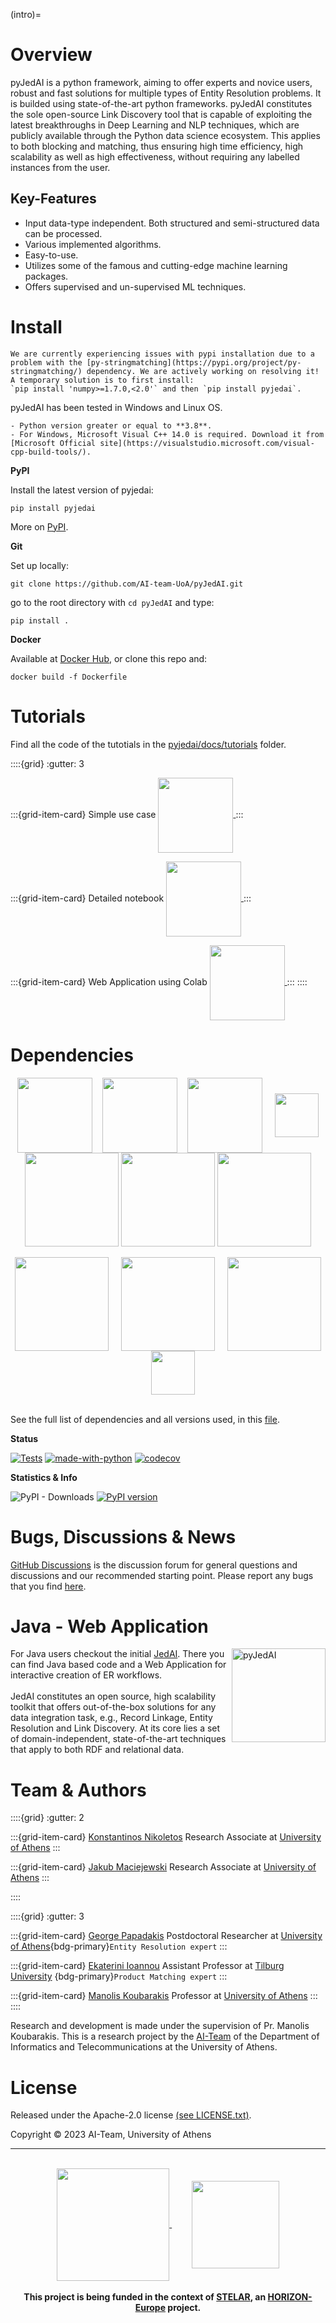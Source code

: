(intro)=

# Overview

pyJedAI is a python framework, aiming to offer experts and novice users, robust and fast solutions for multiple types of Entity Resolution problems. It is builded using state-of-the-art python frameworks. pyJedAI constitutes the sole open-source Link Discovery tool that is capable of exploiting the latest breakthroughs in Deep Learning and NLP techniques, which are publicly available through the Python data science ecosystem. This applies to both blocking and matching, thus ensuring high time efficiency, high scalability as well as high effectiveness, without requiring any labelled instances from the user.

## Key-Features

- Input data-type independent. Both structured and semi-structured data can be processed.
- Various implemented algorithms.
- Easy-to-use.
- Utilizes some of the famous and cutting-edge machine learning packages.
- Offers supervised and un-supervised ML techniques.

# Install

```{warning}
We are currently experiencing issues with pypi installation due to a problem with the [py-stringmatching](https://pypi.org/project/py-stringmatching/) dependency. We are actively working on resolving it! A temporary solution is to first install:
`pip install 'numpy>=1.7.0,<2.0'` and then `pip install pyjedai`.
```

pyJedAI has been tested in Windows and Linux OS. 

```{admonition} Basic requirements
- Python version greater or equal to **3.8**.
- For Windows, Microsoft Visual C++ 14.0 is required. Download it from [Microsoft Official site](https://visualstudio.microsoft.com/visual-cpp-build-tools/).
```

__PyPI__

Install the latest version of pyjedai:

```
pip install pyjedai
```
More on [PyPI](https://pypi.org/project/pyjedai).

__Git__

Set up locally:
```
git clone https://github.com/AI-team-UoA/pyJedAI.git
```
go to the root directory with `cd pyJedAI` and type:
```
pip install .
```


__Docker__

Available at [Docker Hub](https://hub.docker.com/r/aiteamuoa/pyjedai), or clone this repo and:
```
docker build -f Dockerfile
```


# Tutorials

Find all the code of the tutotials in the [pyjedai/docs/tutorials](https://github.com/AI-team-UoA/pyJedAI/tree/main/docs/tutorials) folder.

::::{grid}
:gutter: 3

:::{grid-item-card} Simple use case
<a href="https://nbviewer.org/github/AI-team-UoA/pyJedAI/blob/main/docs/tutorials/Demo.ipynb">
<img align="center" src="https://nbviewer.org/static/img/nav_logo.svg" width=120/> 
</a>
:::

:::{grid-item-card} Detailed notebook
<a href="https://github.com/AI-team-UoA/pyJedAI/blob/main/docs/tutorials/CleanCleanER.ipynb">
<img align="center" src="https://miro.medium.com/max/1400/1*Edn_LpbSpLeNKfWkEdG2Jg.png" width=120/> 
</a>
:::

:::{grid-item-card} Web Application using Colab
<a href="https://colab.research.google.com/drive/18VgEOKAc2ObFFxDNb2sjhBLKKsNvfEPo?usp=sharing">
<img align="center" src="https://3.bp.blogspot.com/-apoBeWFycKQ/XhKB8fEprwI/AAAAAAAACM4/Sl76yzNSNYwlShIBrheDAum8L9qRtWNdgCLcBGAsYHQ/s1600/colab.png" width=120/> 
</a>
:::
::::


# Dependencies

<div align="center">
<img align="center" src="https://upload.wikimedia.org/wikipedia/commons/thumb/e/ed/Pandas_logo.svg/2560px-Pandas_logo.svg.png" width=120/> &nbsp;&nbsp;
<img align="center" src="https://upload.wikimedia.org/wikipedia/commons/thumb/3/31/NumPy_logo_2020.svg/1280px-NumPy_logo_2020.svg.png" width=120/> &nbsp;&nbsp;
<img align="center" src="https://logoeps.com/wp-content/uploads/2012/10/python-logo-vector.png" width=120/> &nbsp;&nbsp;&nbsp;
<img align="center" src="https://upload.wikimedia.org/wikipedia/commons/thumb/3/38/Jupyter_logo.svg/883px-Jupyter_logo.svg.png" width=70/>  <br>
<img align="center" src="https://raw.githubusercontent.com/optuna/optuna/master/docs/image/optuna-logo.png" width=150/>
<img align="center" src="https://upload.wikimedia.org/wikipedia/commons/thumb/8/8a/Plotly_logo_for_digital_final_%286%29.png/1200px-Plotly_logo_for_digital_final_%286%29.png" width=150/>
<img align="center" src="https://www.fullstackpython.com/img/logos/scipy.png" width=150/>  <br><br>
<img align="center" src="https://www.kornosk.me/resources/language-model/featured.png" width=150/> &nbsp;&nbsp;&nbsp;
<img align="center" src="https://repository-images.githubusercontent.com/1349775/202c4680-8f7c-11e9-91c6-745fdcbeffe8" width=150/> &nbsp;&nbsp;&nbsp;
<img align="center" src="https://networkx.org/_static/networkx_logo.svg" width=150/> &nbsp;&nbsp;&nbsp;
<img align="center" src="https://raw.githubusercontent.com/RDFLib/OWL-RL/master/OWL-RL.png" width=70/> 
</div>

<br>

See the full list of dependencies and all versions used, in this [file](https://github.com/AI-team-UoA/pyJedAI/blob/main/pyproject.toml).



__Status__

[![Tests](https://github.com/AI-team-UoA/pyJedAI/actions/workflows/tests.yml/badge.svg?branch=main)](https://github.com/AI-team-UoA/pyJedAI/actions/workflows/tests.yml)
[![made-with-python](https://readthedocs.org/projects/pyjedai/badge/?version=latest)](https://pyjedai.readthedocs.io/en/latest/?badge=latest)
[![codecov](https://codecov.io/gh/AI-team-UoA/pyjedai/branch/master/graph/badge.svg?token=4QR0X315CL)](https://codecov.io/gh/AI-team-UoA/pyjedai)


__Statistics & Info__

![PyPI - Downloads](https://img.shields.io/pypi/dm/pyjedai)
[![PyPI version](https://img.shields.io/pypi/v/pyjedai.svg?logo=pypi&logoColor=FFE873)](https://pypi.org/project/pyjedai/)

# Bugs, Discussions & News

[GitHub Discussions](https://github.com/Nikoletos-K/pyJedAI/discussions) is the discussion forum for general questions and discussions and our recommended starting point. Please report any bugs that you find [here](https://github.com/Nikoletos-K/pyJedAI/issues).


# Java - Web Application 

<img align="right" src="https://github.com/scify/JedAIToolkit/blob/master/documentation/JedAI_logo.png?raw=true" alt="pyJedAI" width="150"/>

For Java users checkout the initial [JedAI](https://github.com/scify/JedAIToolkit). There you can find Java based code and a Web Application for interactive creation of ER workflows. <br><br> JedAI constitutes an open source, high scalability toolkit that offers out-of-the-box solutions for any data integration task, e.g., Record Linkage, Entity Resolution and Link Discovery. At its core lies a set of domain-independent, state-of-the-art techniques that apply to both RDF and relational data.


# Team & Authors

::::{grid}
:gutter: 2

:::{grid-item-card} [Konstantinos Nikoletos](https://nikoletos-k.github.io)
Research Associate at [University of Athens](https://en.uoa.gr)
:::

:::{grid-item-card} [Jakub Maciejewski](https://www.linkedin.com/in/jakub-maciejewski-0270291b7/)
Research Associate at [University of Athens](https://en.uoa.gr)
:::

::::

::::{grid}
:gutter: 3

:::{grid-item-card} [George Papadakis](https://gpapadis.wordpress.com)
Postdoctoral Researcher at [University of Athens](https://en.uoa.gr){bdg-primary}`Entity Resolution expert`
:::

:::{grid-item-card} [Ekaterini Ioannou](https://www.tilburguniversity.edu/staff/ekaterini-ioannou)
Assistant Professor at [Tilburg University](https://www.tilburguniversity.edu)
{bdg-primary}`Product Matching expert`
:::

:::{grid-item-card} [Manolis Koubarakis](https://cgi.di.uoa.gr/~koubarak/)
Professor at [University of Athens](https://en.uoa.gr)
:::
::::


Research and development is made under the supervision of Pr. Manolis Koubarakis. This is a research project by the [AI-Team](https://ai.di.uoa.gr) of the Department of Informatics and Telecommunications at the University of Athens.

# License

Released under the Apache-2.0 license [(see LICENSE.txt)](https://github.com/Nikoletos-K/pyJedAI/blob/main/LICENSE).

Copyright © 2023 AI-Team, University of Athens

<div align="center">
 <hr>
  <br>
 <a href="https://stelar-project.eu">
  <img align="center" src="https://stelar-project.eu/wp-content/uploads/2022/08/Logo-Stelar-1-f.png" width=180/>
 </a> &nbsp;&nbsp;&nbsp;&nbsp;&nbsp;&nbsp;&nbsp;
 <a href="https://ec.europa.eu/info/index_en">
  <img align="center" src="https://upload.wikimedia.org/wikipedia/commons/thumb/b/b7/Flag_of_Europe.svg/1200px-Flag_of_Europe.svg.png" width=140/>
 </a>
 <br><br>
 <b>This project is being funded in the context of <a href="https://stelar-project.eu">STELAR</a>, an <a href="https://research-and-innovation.ec.europa.eu/funding/funding-opportunities/funding-programmes-and-open-calls/horizon-europe_en">HORIZON-Europe</a> project.</b><br>
</div>

